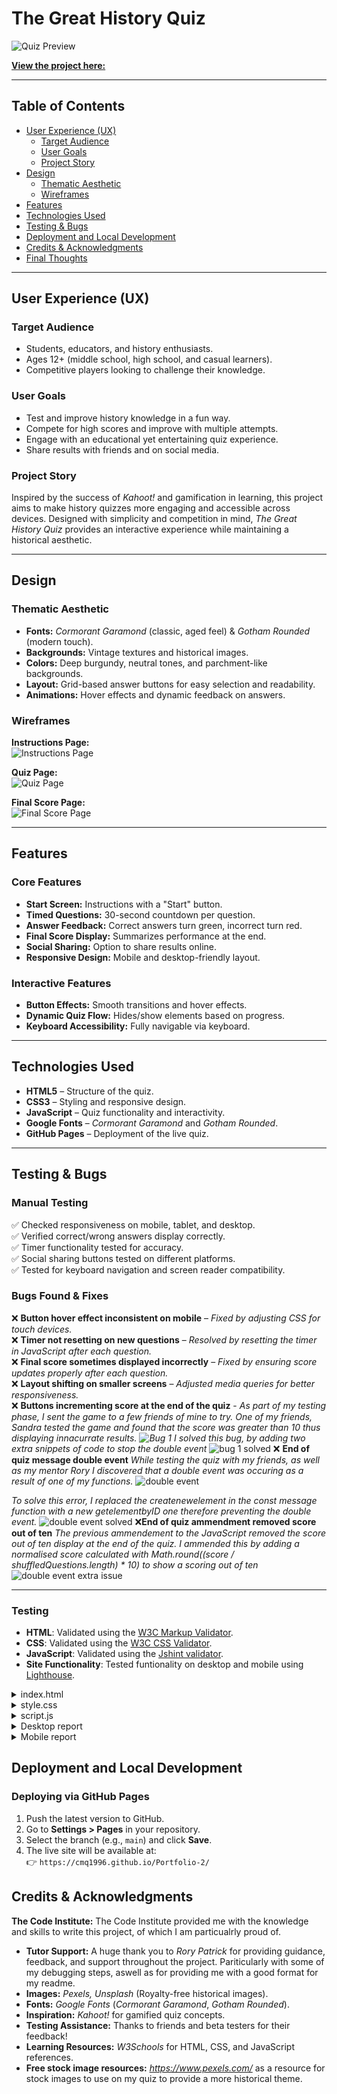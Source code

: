 # **The Great History Quiz**  
![Quiz Preview](/readme.images/all-devices-black.png)  

[**View the project here:**](https://cmq1996.github.io/Portfolio-2/)  

---

## **Table of Contents**
- [User Experience (UX)](#user-experience-ux)
  - [Target Audience](#target-audience)
  - [User Goals](#user-goals)
  - [Project Story](#project-story)
- [Design](#design)
  - [Thematic Aesthetic](#thematic-aesthetic)
  - [Wireframes](#wireframes)
- [Features](#features)
- [Technologies Used](#technologies-used)
- [Testing & Bugs](#testing--bugs)
- [Deployment and Local Development](#deployment-and-local-development)
- [Credits & Acknowledgments](#credits--acknowledgments)
- [Final Thoughts](#final-thoughts)

---

## **User Experience (UX)**  

### **Target Audience**  
- Students, educators, and history enthusiasts.  
- Ages 12+ (middle school, high school, and casual learners).  
- Competitive players looking to challenge their knowledge.  

### **User Goals**  
- Test and improve history knowledge in a fun way.  
- Compete for high scores and improve with multiple attempts.  
- Engage with an educational yet entertaining quiz experience.  
- Share results with friends and on social media.  

### **Project Story**  
Inspired by the success of *Kahoot!* and gamification in learning, this project aims to make history quizzes more engaging and accessible across devices. Designed with simplicity and competition in mind, *The Great History Quiz* provides an interactive experience while maintaining a historical aesthetic.  

---

## **Design**  

### **Thematic Aesthetic**  
- **Fonts:** *Cormorant Garamond* (classic, aged feel) & *Gotham Rounded* (modern touch).  
- **Backgrounds:** Vintage textures and historical images.  
- **Colors:** Deep burgundy, neutral tones, and parchment-like backgrounds.  
- **Layout:** Grid-based answer buttons for easy selection and readability.  
- **Animations:** Hover effects and dynamic feedback on answers.  

### **Wireframes**  
**Instructions Page:**  
![Instructions Page](/readme.images/image.png)

**Quiz Page:**  
![Quiz Page](/readme.images/image-1.png)

**Final Score Page:**  
![Final Score Page](/readme.images/image-2.png)  

---

## **Features**  

### **Core Features**
- **Start Screen:** Instructions with a "Start" button.  
- **Timed Questions:** 30-second countdown per question.  
- **Answer Feedback:** Correct answers turn green, incorrect turn red.  
- **Final Score Display:** Summarizes performance at the end.  
- **Social Sharing:** Option to share results online.  
- **Responsive Design:** Mobile and desktop-friendly layout.  

### **Interactive Features**
- **Button Effects:** Smooth transitions and hover effects.  
- **Dynamic Quiz Flow:** Hides/show elements based on progress.  
- **Keyboard Accessibility:** Fully navigable via keyboard.  

---

## **Technologies Used**  

- **HTML5** – Structure of the quiz.  
- **CSS3** – Styling and responsive design.  
- **JavaScript** – Quiz functionality and interactivity.  
- **Google Fonts** – *Cormorant Garamond* and *Gotham Rounded*.  
- **GitHub Pages** – Deployment of the live quiz.  

---

## **Testing & Bugs**  

### **Manual Testing**
✅ Checked responsiveness on mobile, tablet, and desktop.  
✅ Verified correct/wrong answers display correctly.  
✅ Timer functionality tested for accuracy.  
✅ Social sharing buttons tested on different platforms.  
✅ Tested for keyboard navigation and screen reader compatibility.  

### **Bugs Found & Fixes**  
❌ **Button hover effect inconsistent on mobile** – *Fixed by adjusting CSS for touch devices.*  
❌ **Timer not resetting on new questions** – *Resolved by resetting the timer in JavaScript after each question.*  
❌ **Final score sometimes displayed incorrectly** – *Fixed by ensuring score updates properly after each question.*  
❌ **Layout shifting on smaller screens** – *Adjusted media queries for better responsiveness.*  
❌ **Buttons incrementing score at the end of the quiz** - *As part of my testing phase, I sent the game to a few friends of mine to try. One of my friends, Sandra tested the game and found that the score was greater than 10 thus displaying innacurrate results. ![Bug 1](/readme.images/IMG-20250223-WA0028.jpg)*
*I solved this bug, by adding two extra snippets of code to stop the double event*
![bug 1 solved](/readme.images/image-4.png)
❌ **End of quiz message double event** *While testing the quiz with my friends, as well as my mentor Rory I discovered that a double event was occuring as a result of one of my functions.*
![double event](/readme.images/for%20readme-1.PNG)

*To solve this error, I replaced the createnewelement in the const message function with a new getelementbyID one therefore preventing the double event.*
![double event solved](/readme.images/forreadme333.PNG)
❌**End of quiz ammendment removed score out of ten** *The previous ammendement to the JavaScript removed the score out of ten display at the end of the quiz. I ammended this by adding a normalised score calculated with Math.round((score / shuffledQuestions.length) * 10) to show a scoring out of ten*
![double event extra issue](/readme.images/image-5.png)

---
### **Testing**  
- **HTML**: Validated using the [W3C Markup Validator](https://validator.w3.org/).
- **CSS**: Validated using the [W3C CSS Validator](https://jigsaw.w3.org/css-validator/).
- **JavaScript**: Validated using the [Jshint validator](https://jshint.com/).
- **Site Functionality**: Tested funtionality on desktop and mobile using [Lighthouse](https://pagespeed.web.dev/).
<details>
<summary>index.html
</summary>

![HTML validation result](/assets/images/wc3.htmlvalidator.PNG)
</details>
<details>
<summary>style.css
</summary>

![CSS validation result](/assets/images/wc3.cssvalidator.PNG)
</details>
<details>
<summary>script.js
</summary>

![JavaScript validation result](/assets/images/jshint.test.PNG)
</details>
<details>
<summary>Desktop report
</summary>

![Desktop lighthouse report](/assets/images/lighthouse%20score%20for%20desktop.PNG)
</details>
<details>
<summary>Mobile report
</summary>

![Mobile lighthouse report](/assets/images/lighthouse%20score%20for%20mobile.PNG)
</details>




## **Deployment and Local Development**  

### **Deploying via GitHub Pages**
1. Push the latest version to GitHub.  
2. Go to **Settings > Pages** in your repository.  
3. Select the branch (e.g., `main`) and click **Save**.  
4. The live site will be available at:  
   👉 `https://cmq1996.github.io/Portfolio-2/`  



## **Credits & Acknowledgments**  
**The Code Institute:** The Code Institute provided me with the knowledge and skills to write this project, of which I am particualrly proud of. 

- **Tutor Support:** A huge thank you to *Rory Patrick* for providing guidance, feedback, and support throughout the project. Pariticularly with some of my debugging steps, aswell as for providing me with a good format for my readme.  
- **Images:** *Pexels, Unsplash* (Royalty-free historical images).  
- **Fonts:** *Google Fonts* (*Cormorant Garamond*, *Gotham Rounded*).  
- **Inspiration:** *Kahoot!* for gamified quiz concepts.  
- **Testing Assistance:** Thanks to friends and beta testers for their feedback!  
- **Learning Resources:** *W3Schools* for HTML, CSS, and JavaScript references.  
- **Free stock image resources:** *https://www.pexels.com/* as a resource for stock images to use on my quiz to provide a more historical theme.